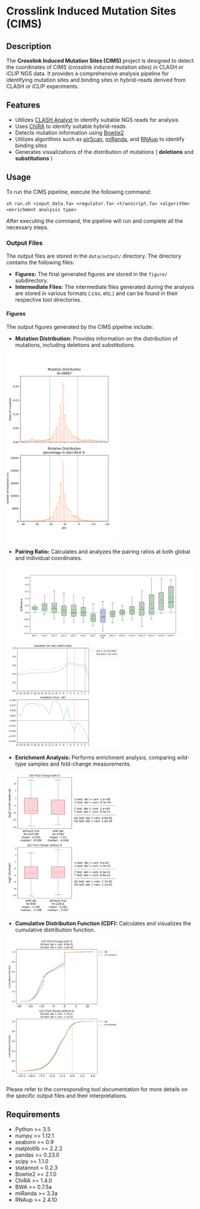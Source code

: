 # Crosslink Induced Mutation Sites (CIMS)

## Description
The **Crosslink Induced Mutation Sites (CIMS)** project is designed to detect the coordinates of CIMS (crosslink induced mutation sites) in CLASH or iCLIP NGS data. It provides a comprehensive analysis pipeline for identifying mutation sites and binding sites in hybrid-reads derived from CLASH or iCLIP experiments.

## Features
- Utilizes [CLASH Analyst](https://cosbi7.ee.ncku.edu.tw/CLASHanalyst/input/) to identify suitable NGS reads for analysis
- Uses [ChiRA](https://github.com/pavanvidem/chira) to identify suitable hybrid-reads
- Detects mutation information using [Bowtie2](https://bowtie-bio.sourceforge.net/bowtie2/manual.shtml)
- Utilizes algorithms such as [pirScan](http://cosbi4.ee.ncku.edu.tw/pirScan/), [miRanda](https://bioweb.pasteur.fr/packages/pack@miRanda@3.3a), and [RNAup](https://github.com/ViennaRNA/ViennaRNA) to identify binding sites
- Generates visualizations of the distribution of mutations ( **deletions** and **substitutions** )

## Usage
To run the CIMS pipeline, execute the following command:
```
sh run.sh <input_data.fa> <regulator.fa> <transcript.fa> <algorithm> <enrichment analysis type>
```
After executing the command, the pipeline will run and complete all the necessary steps.

### Output Files
The output files are stored in the `data/output/` directory. The directory contains the following files:
- **Figures:** The final generated figures are stored in the `figure/` subdirectory.
- **Intermediate Files:** The intermediate files generated during the analysis are stored in various formats (.csv, etc.) and can be found in their respective tool directories.

#### Figures
The output figures generated by the CIMS pipeline include:

- **Mutation Distribution:** Provides information on the distribution of mutations, including deletions and substitutions.
<img src="examples/fig/distribution.png" width=300 />

- **Pairing Ratio:** Calculates and analyzes the pairing ratios at both global and individual coordinates.
<img src="examples/fig/pairing_ratio.png" width=500 />
<img src="examples/fig/pairing_ratio_at_position.png" width=300 />

- **Enrichment Analysis:** Performs enrichment analysis, comparing wild-type samples and fold-change measurements.
<!--img src="examples/fig/22G.png" width=300 /-->
<img src="examples/fig/fold_change.png" width=300 />

- **Cumulative Distribution Function (CDF):** Calculates and visualizes the cumulative distribution function.
<!--img src="examples/fig/22G_CDF.png" width=300 /-->
<img src="examples/fig/fold_change_CDF.png" width=300 />

Please refer to the corresponding tool documentation for more details on the specific output files and their interpretations.

## Requirements
- Python >= 3.5
- numpy >= 1.12.1
- seaborn >= 0.9
- matplotlib >= 2.2.2
- pandas >= 0.23.0
- scipy >= 1.1.0
- statannot = 0.2.3
- Bowtie2 >= 2.1.0
- ChiRA >= 1.4.0
- BWA >= 0.7.5a
- miRanda >= 3.3a
- RNAup >= 2.4.10
